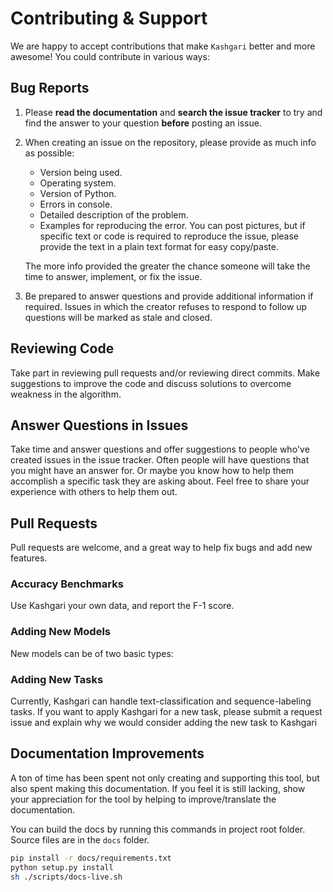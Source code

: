 # Contributing & Support

We are happy to accept contributions that make `Kashgari` better and more awesome! You could contribute in various ways:

## Bug Reports

1. Please **read the documentation** and **search the issue tracker** to try and find the answer to your question **before** posting an issue.

2. When creating an issue on the repository, please provide as much info as possible:

    - Version being used.
    - Operating system.
    - Version of Python.
    - Errors in console.
    - Detailed description of the problem.
    - Examples for reproducing the error.  You can post pictures, but if specific text or code is required to reproduce the issue, please provide the text in a plain text format for easy copy/paste.

    The more info provided the greater the chance someone will take the time to answer, implement, or fix the issue.

3. Be prepared to answer questions and provide additional information if required.  Issues in which the creator refuses to respond to follow up questions will be marked as stale and closed.

## Reviewing Code

Take part in reviewing pull requests and/or reviewing direct commits.  Make suggestions to improve the code and discuss solutions to overcome weakness in the algorithm.

## Answer Questions in Issues

Take time and answer questions and offer suggestions to people who've created issues in the issue tracker. Often people will have questions that you might have an answer for.  Or maybe you know how to help them accomplish a specific task they are asking about. Feel free to share your experience with others to help them out.

## Pull Requests

Pull requests are welcome, and a great way to help fix bugs and add new features.

### Accuracy Benchmarks

Use Kashgari your own data, and report the F-1 score.

### Adding New Models

New models can be of two basic types:

### Adding New Tasks

Currently, Kashgari can handle text-classification and sequence-labeling tasks. If you want to apply Kashgari for a new task, please submit a request issue and explain why we would consider adding the new task to Kashgari

## Documentation Improvements

A ton of time has been spent not only creating and supporting this tool, but also spent making this documentation. If you feel it is still lacking, show your appreciation for the tool by helping to improve/translate the documentation.

You can build the docs by running this commands in project root folder. Source files are in the `docs` folder.

```bash
pip install -r docs/requirements.txt
python setup.py install
sh ./scripts/docs-live.sh
```
